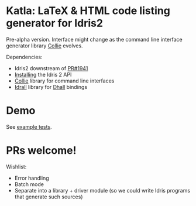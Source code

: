# Katla: LaTeX & HTML code listing generator for Idris2

Pre-alpha version. Interface might change as the command line
interface generator library [Collie](https://github.com/ohad/collie)
evolves.

Dependencies:
+ Idris2 downstream of [PR#1941](https://github.com/idris-lang/Idris2/pull/1941)
+ [Installing](https://github.com/idris-lang/Idris2/blob/master/INSTALL.md#6-optional-installing-the-idris-2-api) the Idris 2 API
+ [Collie](https://github.com/ohad/collie) library for command line interfaces
+ [Idrall](https://github.com/alexhumphreys/idrall) library for
  [Dhall](https://dhall-lang.org/) bindings

# Demo
See [example tests](./tests/examples).

# PRs welcome!

Wishlist:

+ Error handling
+ Batch mode
+ Separate into a library + driver module (so we could write Idris programs that generate such sources)

